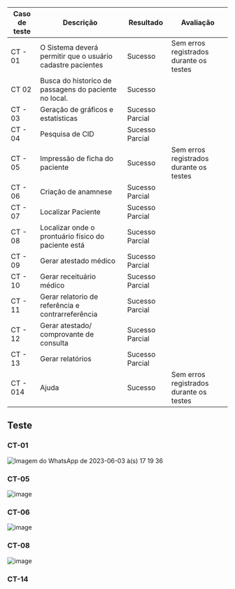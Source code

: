 | Caso de teste | Descrição | Resultado| Avaliação |
| ------------ | ------------- | ------------ | ----------- |
| CT - 01| O Sistema deverá permitir que o usuário cadastre pacientes | Sucesso| Sem erros registrados durante os testes|
| CT 02 | Busca do historico de passagens do paciente no local. | Sucesso |
| CT - 03| Geração de gráficos e estatísticas | Sucesso Parcial|
| CT - 04| Pesquisa de CID | Sucesso Parcial|
| CT - 05| Impressão de ficha do paciente | Sucesso| Sem erros registrados durante os testes|
| CT - 06| Criação de anamnese | Sucesso Parcial|
| CT - 07| Localizar Paciente | Sucesso Parcial|
| CT - 08|  Localizar onde o prontuário físico do paciente está | Sucesso Parcial|
| CT - 09| Gerar atestado médico | Sucesso Parcial|
| CT - 10| Gerar receituário médico | Sucesso Parcial|
| CT - 11| Gerar relatorio de referência e contrarreferência | Sucesso Parcial|
| CT - 12| Gerar atestado/ comprovante de consulta | Sucesso Parcial|
| CT - 13| Gerar relatórios | Sucesso Parcial|
| CT - 014| Ajuda | Sucesso| Sem erros registrados durante os testes|

## Teste

### CT-01

![Imagem do WhatsApp de 2023-06-03 à(s) 17 19 36](https://github.com/ICEI-PUC-Minas-PMV-ADS/statmed/assets/102487978/75f99b3e-267f-4845-bbdb-1cbe8411538b)

### CT-05
![image](https://github.com/ICEI-PUC-Minas-PMV-ADS/statmed/assets/102487978/7cf805e8-754b-4119-b01b-251db9e6c5a3)

### CT-06
![image](https://github.com/ICEI-PUC-Minas-PMV-ADS/statmed/assets/102487978/27918b44-54d7-42eb-b5ac-fea6c4ece782)

### CT-08
![image](https://github.com/ICEI-PUC-Minas-PMV-ADS/statmed/assets/102487978/85263c43-9314-4786-a7ea-408655eb1cc4)

### CT-14


